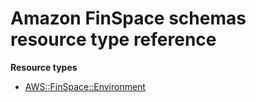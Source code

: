 # Amazon FinSpace schemas resource type reference<a name="AWS_FinSpace"></a>

**Resource types**
+ [AWS::FinSpace::Environment](aws-resource-finspace-environment.md)